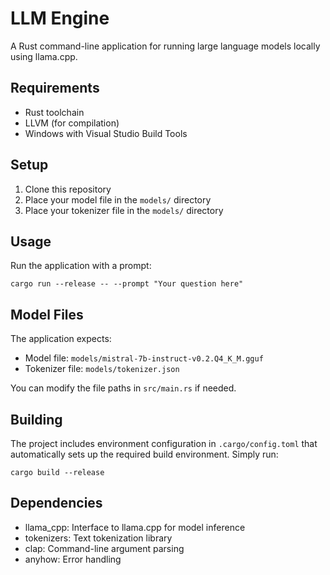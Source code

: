 # LLM Engine

A Rust command-line application for running large language models locally using llama.cpp.

## Requirements

- Rust toolchain
- LLVM (for compilation)
- Windows with Visual Studio Build Tools

## Setup

1. Clone this repository
2. Place your model file in the `models/` directory
3. Place your tokenizer file in the `models/` directory

## Usage

Run the application with a prompt:

```
cargo run --release -- --prompt "Your question here"
```

## Model Files

The application expects:
- Model file: `models/mistral-7b-instruct-v0.2.Q4_K_M.gguf`
- Tokenizer file: `models/tokenizer.json`

You can modify the file paths in `src/main.rs` if needed.

## Building

The project includes environment configuration in `.cargo/config.toml` that automatically sets up the required build environment. Simply run:

```
cargo build --release
```

## Dependencies

- llama_cpp: Interface to llama.cpp for model inference
- tokenizers: Text tokenization library
- clap: Command-line argument parsing
- anyhow: Error handling